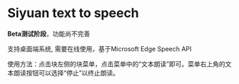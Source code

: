 # Siyuan text to speech

**Beta测试阶段**，功能尚不完善

支持桌面端系统, 需要在线使用，基于Microsoft Edge Speech API

使用方法：点击块左侧的块菜单，点击菜单中的“文本朗读”即可。菜单右上角的文本朗读按钮可以选择“停止”以终止朗读。
